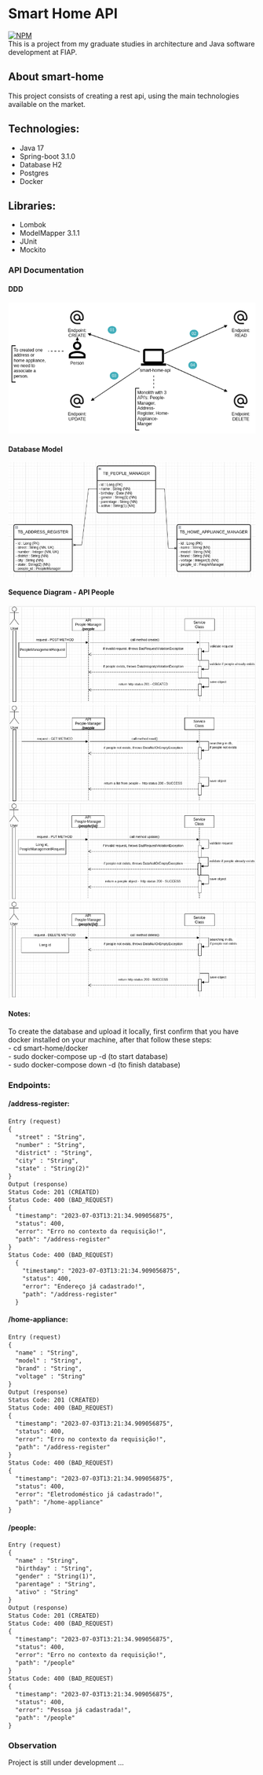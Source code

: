 # Smart Home API
[![NPM](https://img.shields.io/npm/l/react)](https://github.com/gregorydossantos/projeto-sds3/blob/main/LICENSE)
<br/>This is a project from my graduate studies in architecture and Java software development at FIAP.

## About smart-home 
This project consists of creating a rest api, using the main technologies available on the market.

## Technologies:
- Java 17
- Spring-boot 3.1.0
- Database H2
- Postgres
- Docker

## Libraries:
- Lombok
- ModelMapper 3.1.1
- JUnit
- Mockito

### API Documentation
#### DDD
![Web 1](https://github.com/gregorydossantos/smart-home/blob/develop/assets/ddd-smart-home.png)

#### Database Model
![Web 1](https://github.com/gregorydossantos/smart-home/blob/develop/assets/entity-relationship.png)

#### Sequence Diagram - API People
![Web 1](https://github.com/gregorydossantos/smart-home/blob/develop/assets/people-post.png)
<br />
![Web 1](https://github.com/gregorydossantos/smart-home/blob/develop/assets/people-get.png)
<br />
![Web 1](https://github.com/gregorydossantos/smart-home/blob/develop/assets/people-put.png)
<br />
![Web 1](https://github.com/gregorydossantos/smart-home/blob/develop/assets/people-delete.png)

#### Notes:
To create the database and upload it locally, first confirm that you have docker installed on your machine, after that follow these steps:
<br/> - cd smart-home/docker
<br/> - sudo docker-compose up -d (to start database)
<br/> - sudo docker-compose down -d (to finish database)
### Endpoints:
#### /address-register:
    Entry (request)
    {
      "street" : "String",
      "number" : "String",
      "district" : "String",
      "city" : "String",
      "state" : "String(2)"
    }
    Output (response)
    Status Code: 201 (CREATED)
    Status Code: 400 (BAD_REQUEST)
    {
      "timestamp": "2023-07-03T13:21:34.909056875",
      "status": 400,
      "error": "Erro no contexto da requisição!",
      "path": "/address-register"
    }
    Status Code: 400 (BAD_REQUEST)
      {
        "timestamp": "2023-07-03T13:21:34.909056875",
        "status": 400,
        "error": "Endereço já cadastrado!",
        "path": "/address-register"
      }
#### /home-appliance:
    Entry (request)
    {
      "name" : "String",
      "model" : "String",
      "brand" : "String",
      "voltage" : "String"
    }
    Output (response)
    Status Code: 201 (CREATED)
    Status Code: 400 (BAD_REQUEST)
    {
      "timestamp": "2023-07-03T13:21:34.909056875",
      "status": 400,
      "error": "Erro no contexto da requisição!",
      "path": "/address-register"
    }
    Status Code: 400 (BAD_REQUEST)
    {
      "timestamp": "2023-07-03T13:21:34.909056875",
      "status": 400,
      "error": "Eletrodoméstico já cadastrado!",
      "path": "/home-appliance"
    }
#### /people:
    Entry (request)
    {
      "name" : "String",
      "birthday" : "String",
      "gender" : "String(1)",
      "parentage" : "String",
      "ativo" : "String"
    }
    Output (response)
    Status Code: 201 (CREATED)
    Status Code: 400 (BAD_REQUEST)
    {
      "timestamp": "2023-07-03T13:21:34.909056875",
      "status": 400,
      "error": "Erro no contexto da requisição!",
      "path": "/people"
    }
    Status Code: 400 (BAD_REQUEST)
    {
      "timestamp": "2023-07-03T13:21:34.909056875",
      "status": 400,
      "error": "Pessoa já cadastrada!",
      "path": "/people"
    }
  
### Observation
Project is still under development ... 